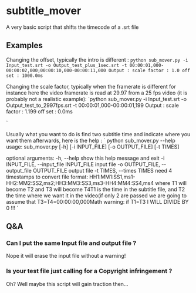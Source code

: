 # subtitle_mover
A very basic script that shifts the timecode of a .srt file

## Examples

Changing the offset, typically the intro is different :
`python sub_mover.py -i Input_test.srt -o Output_test_plus_1sec.srt -t 00:00:01,000-00:00:02,000;00:00:10,000-00:00:11,000
Output :
scale factor : 1.0
off set : 1000.0ms
`

Changing the scale factor, typically when the framerate is different for instance here the video framerate is read at 29.97 from a 25 fps video (it is probably not a realistic example):
`python sub_mover.py -i Input_test.srt -o Output_test_to_2997fps.srt -t 00:00:01,000-00:00:01,199
Output :
scale factor : 1.199
off set : 0.0ms

`

Usually what you want to do is find two subtitle time and indicate where you want them afterwards, here is the help :
`
python sub_mover.py --help
usage: sub_mover.py [-h] [-i INPUT_FILE] [-o OUTPUT_FILE] [-t TIMES]

optional arguments:
  -h, --help            show this help message and exit
  -i INPUT_FILE, --input_file INPUT_FILE
                        input file
  -o OUTPUT_FILE, --output_file OUTPUT_FILE
                        output file
  -t TIMES, --times TIMES
                        need 4 timestamps to convert file format:
                        HH1:MM1:SS1,ms1-HH2:MM2:SS2,ms2;HH3:MM3:SS3,ms3-HH4:MM4:SS4,ms4 where T1 will become T2 and T3
                        will become T4T1 is the time in the subtitle file, and T2 the time where we want it in the
                        video(if only 2 are passed we are going to assume that T3=T4=00:00:00,000Math warning: if
                        T1=T3 I WILL DIVIDE BY 0 !!!
`

## Q&A

### Can I put the same Input file and output file ?

Nope it will erase the input file without a warning!

###  Is your test file just  calling for a Copyright infringement ?

Oh? Well maybe this script will gain traction then...
